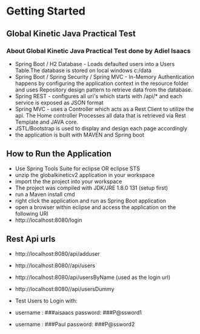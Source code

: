 # Getting Started

## Global Kinetic Java Practical Test 

### About Global Kinetic Java Practical Test done by Adiel Isaacs 

* Spring Boot / H2 Database - Loads defaulted users into a Users Table.The database is stored on local windows c:/data
* Spring Boot / Spring Security / Spring MVC - In-Memory Authentication happens by configuring the application context in the resource folder and uses Repository design pattern to retrieve data from the database. 
* Spring REST - configures all uri's which starts with /api/* and each service is exposed as JSON format   
* Spring MVC - uses a Controller which acts as a Rest Client to utilize the api. The Home controller Processes all data that is retrieved via Rest Template and JAVA core. 
* JSTL/Bootstrap is used to display and design each page accordingly 
* the application is built with MAVEN and Spring boot

## How to Run the Application

* Use Spring Tools Suite for eclipse OR eclipse STS  
* unzip the globalkineticv2 application in your workspace 
* import the the project into your workspace 
* The project was compiled with JDK/JRE 1.8.0 131 (setup first)
* run a Maven install cmd
* right click the application and run as Spring Boot application
* open a browser within eclipse and access the application on the following URl
* http://localhost:8080/login    

## Rest Api urls

* http://localhost:8080/api/adduser
* http://localhost:8080//api/users
* http://localhost:8080/api/usersByName (used as the login url)
* http://localhost:8080//api/usersDummy

* Test Users to Login with: 
* username : ###aisaacs password: ###P@ssword1
* username : ###Paul password: ###P@ssword2
